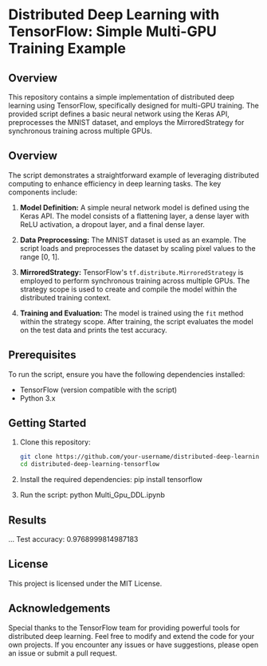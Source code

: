 # Distributed Deep Learning with TensorFlow: Simple Multi-GPU Training Example

## Overview

This repository contains a simple implementation of distributed deep learning using TensorFlow, specifically designed for multi-GPU training. The provided script defines a basic neural network using the Keras API, preprocesses the MNIST dataset, and employs the MirroredStrategy for synchronous training across multiple GPUs.


## Overview

The script demonstrates a straightforward example of leveraging distributed computing to enhance efficiency in deep learning tasks. The key components include:

1. **Model Definition:** A simple neural network model is defined using the Keras API. The model consists of a flattening layer, a dense layer with ReLU activation, a dropout layer, and a final dense layer.

2. **Data Preprocessing:** The MNIST dataset is used as an example. The script loads and preprocesses the dataset by scaling pixel values to the range [0, 1].

3. **MirroredStrategy:** TensorFlow's `tf.distribute.MirroredStrategy` is employed to perform synchronous training across multiple GPUs. The strategy scope is used to create and compile the model within the distributed training context.

4. **Training and Evaluation:** The model is trained using the `fit` method within the strategy scope. After training, the script evaluates the model on the test data and prints the test accuracy.

## Prerequisites

To run the script, ensure you have the following dependencies installed:

- TensorFlow (version compatible with the script)
- Python 3.x

## Getting Started

1. Clone this repository:

   ```bash
   git clone https://github.com/your-username/distributed-deep-learning-tensorflow.git
   cd distributed-deep-learning-tensorflow
2. Install the required dependencies:
    pip install tensorflow
3. Run the script:
    python Multi_Gpu_DDL.ipynb
## Results
   ...
Test accuracy: 0.9768999814987183

## License
This project is licensed under the MIT License.

## Acknowledgements
Special thanks to the TensorFlow team for providing powerful tools for distributed deep learning.
Feel free to modify and extend the code for your own projects. If you encounter any issues or have suggestions, please open an issue or submit a pull request.

